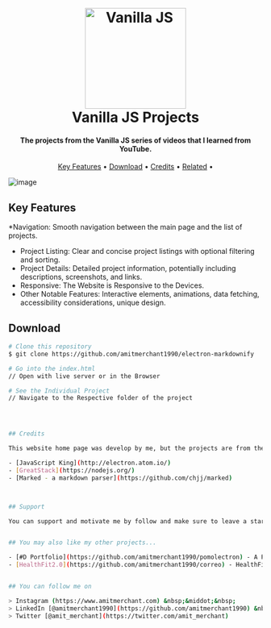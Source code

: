 
<h1 align="center">
  <br>
  <a href="https://avatarn03.github.io/Vanilla-JS-Projects/"><img src="https://imgs.search.brave.com/gmRHV2B0saxCCE2KPlLGN-88NrfHJXoqCSPGTkUiL3o/rs:fit:860:0:0:0/g:ce/aHR0cHM6Ly9ibG9n/LmxvZ3JvY2tldC5j/b20vd3AtY29udGVu/dC91cGxvYWRzLzIw/MjQvMDMvYnVpbGQt/aW1hZ2UtY2Fyb3Vz/ZWwtc2NyYXRjaC12/YW5pbGxhLWphdmFz/Y3JpcHQucG5n" alt="Vanilla JS" width="200"></a>
  <br>
  Vanilla JS Projects
  <br>
</h1>

<h4 align="center">The projects from the Vanilla JS series of videos that I learned from YouTube. </h4>


<p align="center">
  <a href="#key-features">Key Features</a> •
  <a href="#download">Download</a> •
  <a href="#credits">Credits</a> •
  <a href="#related">Related</a> •
  
</p>

![image](https://github.com/user-attachments/assets/138b49e2-3a10-4b07-b0c1-0254851fe5fc)


## Key Features
*Navigation: Smooth navigation between the main page and the list of projects.
* Project Listing: Clear and concise project listings with optional filtering and sorting.
* Project Details: Detailed project information, potentially including descriptions, screenshots, and links.
* Responsive: The Website is Responsive to the Devices.
* Other Notable Features: Interactive elements, animations, data fetching, accessibility considerations, unique design.



## Download

```bash
# Clone this repository
$ git clone https://github.com/amitmerchant1990/electron-markdownify

# Go into the index.html
// Open with live server or in the Browser

# See the Individual Project
// Navigate to the Respective folder of the project




## Credits

This website home page was develop by me, but the projects are from the Youtube Tutorial:

- [JavaScript King](http://electron.atom.io/)
- [GreatStack](https://nodejs.org/)
- [Marked - a markdown parser](https://github.com/chjj/marked)



## Support

You can support and motivate me by follow and make sure to leave a star. ThankYou.


## You may also like my other projects...

- [#D Portfolio](https://github.com/amitmerchant1990/pomolectron) - A Portfolio with Three.js.
- [HealthFit2.0](https://github.com/amitmerchant1990/correo) - HealthFit app consist of Yoga and Mediation.


## You can follow me on 

> Instagram (https://www.amitmerchant.com) &nbsp;&middot;&nbsp;
> LinkedIn [@amitmerchant1990](https://github.com/amitmerchant1990) &nbsp;&middot;&nbsp;
> Twitter [@amit_merchant](https://twitter.com/amit_merchant)

